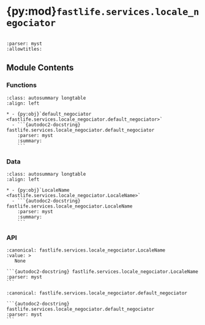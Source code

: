 # {py:mod}`fastlife.services.locale_negociator`

```{py:module} fastlife.services.locale_negociator
```

```{autodoc2-docstring} fastlife.services.locale_negociator
:parser: myst
:allowtitles:
```

## Module Contents

### Functions

````{list-table}
:class: autosummary longtable
:align: left

* - {py:obj}`default_negociator <fastlife.services.locale_negociator.default_negociator>`
  - ```{autodoc2-docstring} fastlife.services.locale_negociator.default_negociator
    :parser: myst
    :summary:
    ```
````

### Data

````{list-table}
:class: autosummary longtable
:align: left

* - {py:obj}`LocaleName <fastlife.services.locale_negociator.LocaleName>`
  - ```{autodoc2-docstring} fastlife.services.locale_negociator.LocaleName
    :parser: myst
    :summary:
    ```
````

### API

````{py:data} LocaleName
:canonical: fastlife.services.locale_negociator.LocaleName
:value: >
   None

```{autodoc2-docstring} fastlife.services.locale_negociator.LocaleName
:parser: myst
```

````

````{py:function} default_negociator(settings: fastlife.config.settings.Settings) -> fastlife.services.locale_negociator.LocaleNegociator
:canonical: fastlife.services.locale_negociator.default_negociator

```{autodoc2-docstring} fastlife.services.locale_negociator.default_negociator
:parser: myst
```
````
